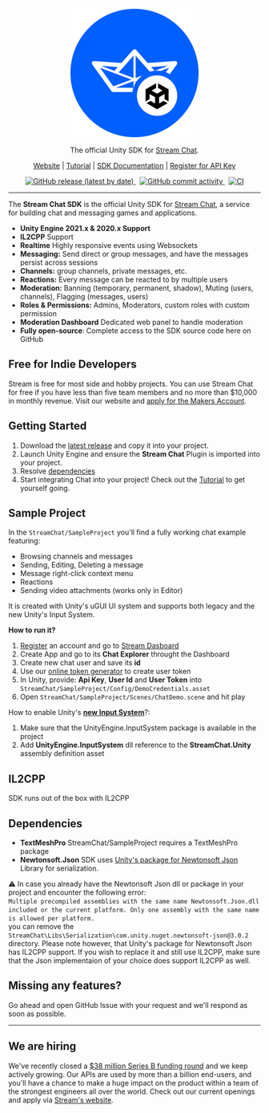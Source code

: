 ﻿<p align="center">
  <img src="ReadmeAssets/256px.png"/>
</p>

<p align="center">
    The official Unity SDK for <a href="https://getstream.io/chat/sdk/unity/">Stream Chat</a>.
</p>

<p align="center">
    <a href="https://getstream.io/chat/sdk/unity/">Website</a>
    |
    <a href="https://getstream.io/chat/unity/tutorial/">Tutorial</a>
    |
    <a href="https://getstream.io/chat/docs/unity/?language=unity">SDK Documentation</a>
    |
    <a href="https://getstream.io/chat/trial/">Register for API Key</a>
</p>

<p align="center">
    <a href="https://github.com/GetStream/stream-chat-unity/releases/latest">
        <img alt="GitHub release (latest by date)" src="https://img.shields.io/github/v/release/GetStream/stream-chat-unity">
    </a>
    &nbsp;
    <a href="https://github.com/GetStream/stream-chat-unity/graphs/commit-activity">
        <img src="https://img.shields.io/github/commit-activity/m/GetStream/stream-chat-unity" alt="GitHub commit activity">
    </a>
    &nbsp;
	  <a href="https://github.com/GetStream/stream-chat-unity/actions/workflows/ci.yml">
        <img src="https://github.com/GetStream/stream-chat-unity/actions/workflows/ci.yml/badge.svg?branch=develop" alt="CI">
    </a>
</p>

---

The **Stream Chat SDK** is the official Unity SDK for [Stream Chat](https://getstream.io/chat/sdk/unity/), a service for building chat and messaging games and applications.

- **Unity Engine 2021.x & 2020.x Support**
- **IL2CPP** Support
- **Realtime** Highly responsive events using Websockets
- **Messaging:** Send direct or group messages, and have the messages persist across sessions
- **Channels:** group channels, private messages, etc.
- **Reactions:** Every message can be reacted to by multiple users
- **Moderation:** Banning (temporary, permanent, shadow), Muting (users, channels), Flagging (messages, users)
- **Roles & Permissions:** Admins, Moderators, custom roles with custom permission
- **Moderation Dashboard** Dedicated web panel to handle moderation
- **Fully open-source**: Complete access to the SDK source code here on GitHub

## Free for Indie Developers

Stream is free for most side and hobby projects. You can use Stream Chat for free if you have less than five team members and no more than $10,000 in monthly revenue. Visit our website and [apply for the Makers Account](https://getstream.io/maker-account/).

## Getting Started

1. Download the [latest release](https://github.com/GetStream/stream-chat-unity/releases/latest) and copy it into your project.
2. Launch Unity Engine and ensure the **Stream Chat** Plugin is imported into your project.
3. Resolve [dependencies](https://github.com/GetStream/stream-chat-unity#dependencies)
4. Start integrating Chat into your project! Check out the [Tutorial](https://getstream.io/chat/unity/tutorial/) to get yourself going.

## Sample Project

In the `StreamChat/SampleProject` you'll find a fully working chat example featuring:
- Browsing channels and messages
- Sending, Editing, Deleting a message
- Message right-click context menu
- Reactions
- Sending video attachments (works only in Editor)

It is created with Unity's uGUI UI system and supports both legacy and the new Unity's Input System. 

**How to run it?**
1. [Register](https://getstream.io/try-for-free/) an account and go to [Stream Dasboard](https://getstream.io/dashboard/)
2. Create App and go to its **Chat Explorer** throught the Dashboard
3. Create new chat user and save its **id**
4. Use our [online token generator](https://getstream.io/chat/docs/unity/tokens_and_authentication/?language=unity#manually-generating-tokens) to create user token
5. In Unity, provide: **Api Key**, **User Id** and **User Token** into `StreamChat/SampleProject/Config/DemoCredentials.asset`
6. Open `StreamChat/SampleProject/Scenes/ChatDemo.scene` and hit play

How to enable Unity's **[new Input System](https://docs.unity3d.com/Packages/com.unity.inputsystem@1.0/manual/index.html)**?:
1. Make sure that the UnityEngine.InputSystem package is available in the project
2. Add **UnityEngine.InputSystem** dll reference to the **StreamChat.Unity** assembly definition asset

## IL2CPP
SDK runs out of the box with IL2CPP

## Dependencies

- **TextMeshPro** StreamChat/SampleProject requires a TextMeshPro package
- **Newtonsoft.Json** SDK uses [Unity's package for Newtonsoft Json]([com.unity.nuget.newtonsoft-json@3.0](https://docs.unity3d.com/Packages/com.unity.nuget.newtonsoft-json@3.0/manual/index.html)) Library for serialization.

:warning: In case you already have the Newtonsoft Json dll or package in your project and encounter the following error:<br>
`Multiple precompiled assemblies with the same name Newtonsoft.Json.dll included or the current platform. Only one assembly with the same name is allowed per platform.`
<br>you can remove the `StreamChat\Libs\Serialization\com.unity.nuget.newtonsoft-json@3.0.2` directory. Please note however, that Unity's package for Newtonsoft Json has IL2CPP support. If you wish to replace it and still use IL2CPP, make sure that the Json implementaion of your choice does support IL2CPP as well.

## Missing any features?
Go ahead and open GitHub Issue with your request and we'll respond as soon as possible.

---

## We are hiring

We've recently closed a [\$38 million Series B funding round](https://techcrunch.com/2021/03/04/stream-raises-38m-as-its-chat-and-activity-feed-apis-power-communications-for-1b-users/) and we keep actively growing.
Our APIs are used by more than a billion end-users, and you'll have a chance to make a huge impact on the product within a team of the strongest engineers all over the world.
Check out our current openings and apply via [Stream's website](https://getstream.io/team/#jobs).
